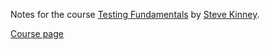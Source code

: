 Notes for the course [Testing Fundamentals](https://frontendmasters.com/courses/testing/) by [Steve Kinney](https://frontendmasters.com/teachers/steve-kinney/).

[Course page](https://stevekinney.net/courses/testing)
